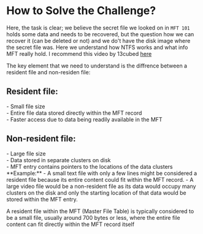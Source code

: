 # How to Solve the Challenge?

Here, the task is clear; we believe the secret file we looked on in `MFT 101` holds some data and needs to be recovered, but the question how we can recover it (can be deleted or not) and we do't have the disk image where the secret file was. Here we understand how NTFS works and what info MFT really hold. I recommend this video by 13cubed [here](https://www.youtube.com/watch?v=l4IphrAjzeY) 

The key element that we need to understand is the diffrence between a resident file and non-residen file:

<H2>Resident file:</H2>
  - Small file size <br>
  - Entire file data stored directly within the MFT record <br>
  - Faster access due to data being readily available in the MFT <br>
  
<h2>Non-resident file:</h2>
  - Large file size <br>
  - Data stored in separate clusters on disk <br>
  - MFT entry contains pointers to the locations of the data clusters 
  <br>
**Example:**
 - A small text file with only a few lines might be considered a resident file because its entire content could fit within the MFT record. 
 - A large video file would be a non-resident file as its data would occupy many clusters on the disk and only the starting location of that data would be stored within the MFT entry. 
 
<br>
<p>A resident file within the MFT (Master File Table) is typically considered to be a small file, usually around 700 bytes or less, where the entire file content can fit directly within the MFT record itself</p>

